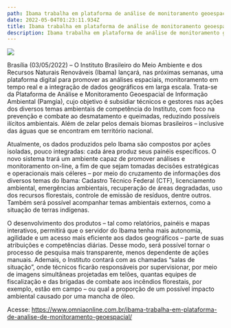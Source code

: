 ```yaml
---
path: Ibama trabalha em plataforma de análise de monitoramento geoespacial.
date: 2022-05-04T01:23:11.934Z
title: Ibama trabalha em plataforma de análise de monitoramento geoespacial.
description: Ibama trabalha em plataforma de análise de monitoramento geoespacial.
---
```

<!--StartFragment-->

![](https://www.omniaonline.com.br/wp-content/uploads/2022/05/Site-LinkedIn-Facebook-3.png)

Brasília (03/05/2022) – O Instituto Brasileiro do Meio Ambiente e dos Recursos Naturais Renováveis (Ibama) lançará, nas próximas semanas, uma plataforma digital para promover as análises espaciais, monitoramento em tempo real e a integração de dados geográficos em larga escala. Trata-se da Plataforma de Análise e Monitoramento Geoespacial de Informação Ambiental (Pamgia), cujo objetivo é subsidiar técnicos e gestores nas ações dos diversos temas ambientais de competência do Instituto, com foco na prevenção e combate ao desmatamento e queimadas, reduzindo possíveis ilícitos ambientais. Além de zelar pelos demais biomas brasileiros – inclusive das águas que se encontram em território nacional.

Atualmente, os dados produzidos pelo Ibama são compostos por ações isoladas, pouco integradas: cada área produz seus painéis específicos. O novo sistema trará um ambiente capaz de promover análises e monitoramento on-line, a fim de que sejam tomadas decisões estratégicas e operacionais mais céleres – por meio do cruzamento de informações dos diversos temas do Ibama: Cadastro Técnico Federal (CTF), licenciamento ambiental, emergências ambientais, recuperação de áreas degradadas, uso dos recursos florestais, controle de emissão de resíduos, dentre outros. Também será possível acompanhar temas ambientais externos, como a situação de terras indígenas.

O desenvolvimento dos produtos – tal como relatórios, painéis e mapas interativos, permitirá que o servidor do Ibama tenha mais autonomia, agilidade e um acesso mais eficiente aos dados geográficos – parte de suas atribuições e competências diárias. Desse modo, será possível tornar o processo de pesquisa mais transparente, menos dependente de ações manuais. Ademais, o Instituto contará com as chamadas “salas de situação”, onde técnicos ficarão responsáveis por supervisionar, por meio de imagens simultâneas projetadas em telões, quantas equipes de fiscalização e das brigadas de combate aos incêndios florestais, por exemplo, estão em campo – ou qual a proporção de um possível impacto ambiental causado por uma mancha de óleo.

Acesse: https://www.omniaonline.com.br/ibama-trabalha-em-plataforma-de-analise-de-monitoramento-geoespacial/

<!--EndFragment-->